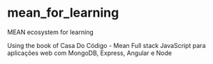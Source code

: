 # mean_for_learning
MEAN ecosystem for learning

Using the book of Casa Do Código - Mean Full stack JavaScript para aplicações web com MongoDB, Express, Angular e Node
